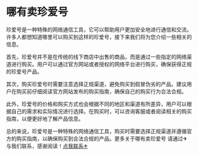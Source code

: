 # 哪有卖珍爱号

珍爱号是一种特殊的网络通信工具，它可以帮助用户更加安全地进行通信和交流。许多人都想知道哪里可以购买到这样的珍爱号，接下来我们将为您介绍一些相关的信息。

首先，珍爱号并不是在传统的线下商店中出售的商品，而是通过一些指定的网络渠道进行购买。用户可以通过官方网站或者授权的网络平台进行购买，确保获得正规的珍爱号产品。

其次，购买珍爱号时需要注意选择正规渠道，避免购买到假冒伪劣的产品。建议用户在购买前仔细阅读官方网站发布的购买指南，确保自己的购买行为合法合规。

此外，珍爱号的价格和购买方式也会根据不同的地区和渠道有所差异，用户可以根据自己的需求和实际情况进行选择。在购买时，可以咨询客服或者阅读相关的购买指南，以便更好地了解产品信息。

总的来说，珍爱号是一种特殊的网络通信工具，购买时需要选择正规渠道并遵循官方的购买指南，以确保购买到合法合规的产品。更多关于哪有卖珍爱号 请通过✈与我们联系，感谢阅读！[点我联系✈](https://www.k02.cc)